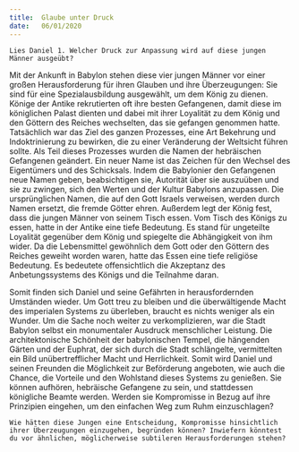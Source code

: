 ```yaml
---
title:  Glaube unter Druck
date:   06/01/2020
---
```


`Lies Daniel 1. Welcher Druck zur Anpassung wird auf diese jungen Männer ausgeübt?`

Mit der Ankunft in Babylon stehen diese vier jungen Männer vor einer großen Herausforderung für ihren Glauben und ihre Überzeugungen: Sie sind für eine Spezialausbildung ausgewählt, um dem König zu dienen. Könige der Antike rekrutierten oft ihre besten Gefangenen, damit diese im königlichen Palast dienten und dabei mit ihrer Loyalität zu dem König und den Göttern des Reiches wechselten, das sie gefangen genommen hatte. Tatsächlich war das Ziel des ganzen Prozesses, eine Art Bekehrung und Indoktrinierung zu bewirken, die zu einer Veränderung der Weltsicht führen sollte. Als Teil dieses Prozesses wurden die Namen der hebräischen Gefangenen geändert. Ein neuer Name ist das Zeichen für den Wechsel des Eigentümers und des Schicksals. Indem die Babylonier den Gefangenen neue Namen geben, beabsichtigen sie, Autorität über sie auszuüben und sie zu zwingen, sich den Werten und der Kultur Babylons anzupassen. Die ursprünglichen Namen, die auf den Gott Israels verweisen, werden durch Namen ersetzt, die fremde Götter ehren. Außerdem legt der König fest, dass die jungen Männer von seinem Tisch essen. Vom Tisch des Königs zu essen, hatte in der Antike eine tiefe Bedeutung. Es stand für ungeteilte Loyalität gegenüber dem König und spiegelte die Abhängigkeit von ihm wider. Da die Lebensmittel gewöhnlich dem Gott oder den Göttern des Reiches geweiht worden waren, hatte das Essen eine tiefe religiöse Bedeutung. Es bedeutete offensichtlich die Akzeptanz des Anbetungssystems des Königs und die Teilnahme daran.

Somit finden sich Daniel und seine Gefährten in herausfordernden Umständen wieder. Um Gott treu zu bleiben und die überwältigende Macht des imperialen Systems zu überleben, braucht es nichts weniger als ein Wunder. Um die Sache noch weiter zu verkomplizieren, war die Stadt Babylon selbst ein monumentaler Ausdruck menschlicher Leistung. Die architektonische Schönheit der babylonischen Tempel, die hängenden Gärten und der Euphrat, der sich durch die Stadt schlängelte, vermittelten ein Bild unübertrefflicher Macht und Herrlichkeit. Somit wird Daniel und seinen Freunden die Möglichkeit zur Beförderung angeboten, wie auch die Chance, die Vorteile und den Wohlstand dieses Systems zu genießen. Sie können aufhören, ­hebräische Gefangene zu sein, und stattdessen königliche Beamte werden. Werden sie Kompromisse in Bezug auf ihre Prinzipien eingehen, um den einfachen Weg zum Ruhm einzuschlagen?

`Wie hätten diese Jungen eine Entscheidung, Kompromisse hinsichtlich ihrer Überzeugungen einzugehen, begründen können? Inwiefern könntest du vor ähnlichen, möglicherweise subtileren Herausforderungen stehen?`
